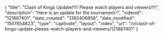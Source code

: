 {
    "title": "Clash of Kings Update!!!!! Please watch players and viewers!!!!",
    "description": "Here is an update for the tournament !",
    "videoid": "121887401",
    "date_created": "1392406858",
    "date_modified": "1507654823",
    "type": "captivate",
    "layout": "video",
    "url": "\/v\/clash-of-kings-update-please-watch-players-and-viewers\/121887401"
}
